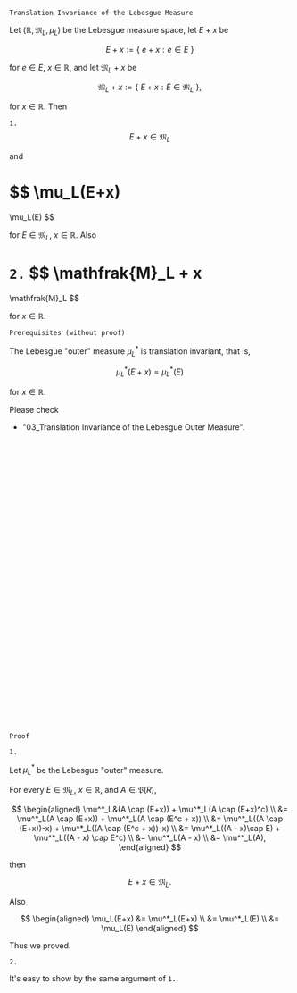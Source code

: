 ```
Translation Invariance of the Lebesgue Measure
```

Let $(\mathbb{R}, \mathfrak{M}_L, \mu_L)$ be the Lebesgue measure space, let $E+x$ be

$$
E + x
:=
\{ \ 
    e + x : e \in E
\ \}
$$

for $e \in E$, $x \in \mathbb{R}$,
and let $\mathfrak{M}_L+x$ be

$$
\mathfrak{M}_L + x
:=
\{ \ 
    E + x : E\in \mathfrak{M}_L    
\ \},
$$

for $x \in \mathbb{R}$. Then

`1.`
$$
E + x \in \mathfrak{M}_L
$$

and

$$
\mu_L(E+x)
=
\mu_L(E)
$$

for $E \in \mathfrak{M}_L$, $x\in\mathbb{R}$. Also


`2.`
$$
\mathfrak{M}_L + x
=
\mathfrak{M}_L
$$

for $x \in \mathbb{R}$.

```
Prerequisites (without proof)
```

The Lebesgue "outer" measure $\mu^*_L$ is translation invariant,
that is,

$$
\mu^*_L(E+x) = \mu^*_L(E)
$$

for $x \in \mathbb{R}$.

Please check
- "03_Translation Invariance of the Lebesgue Outer Measure".

<br>
<br>
<br>
<br>
<br>
<br>
<br>
<br>
<br>
<br>
<br>
<br>
<br>
<br>
<br>
<br>
<br>
<br>
<br>
<br>
<br>
<br>
<br>
<br>
<br>
<br>
<br>
<br>
<br>
<br>


```
Proof
```

`1.`

Let $\mu^*_L$ be the Lebesgue "outer" measure.

For every $E\in \mathfrak{M}_L$, $x \in \mathbb{R}$, and $A\in\mathfrak{P}(R)$,

$$
\begin{aligned}
\mu^*_L&(A \cap (E+x))
+
\mu^*_L(A \cap (E+x)^c) \\
&=
\mu^*_L(A \cap (E+x))
+
\mu^*_L(A \cap (E^c + x)) \\
&=
\mu^*_L((A \cap (E+x))-x)
+
\mu^*_L((A \cap (E^c + x))-x) \\
&=
\mu^*_L((A - x)\cap E)
+
\mu^*_L((A - x) \cap E^c) \\
&=
\mu^*_L(A - x) \\
&=
\mu^*_L(A),
\end{aligned}
$$

then

$$
E + x \in \mathfrak{M}_L.
$$

Also

$$
\begin{aligned}
\mu_L(E+x)
&=
\mu^*_L(E+x) \\
&=
\mu^*_L(E) \\
&=
\mu_L(E) 
\end{aligned}
$$

Thus we proved.

`2.`

It's easy to show by the same argument of `1.`.

